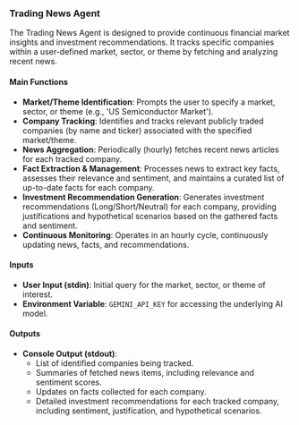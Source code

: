 ### Trading News Agent

The Trading News Agent is designed to provide continuous financial market insights and investment recommendations. It tracks specific companies within a user-defined market, sector, or theme by fetching and analyzing recent news.

#### Main Functions
*   **Market/Theme Identification**: Prompts the user to specify a market, sector, or theme (e.g., 'US Semiconductor Market').
*   **Company Tracking**: Identifies and tracks relevant publicly traded companies (by name and ticker) associated with the specified market/theme.
*   **News Aggregation**: Periodically (hourly) fetches recent news articles for each tracked company.
*   **Fact Extraction & Management**: Processes news to extract key facts, assesses their relevance and sentiment, and maintains a curated list of up-to-date facts for each company.
*   **Investment Recommendation Generation**: Generates investment recommendations (Long/Short/Neutral) for each company, providing justifications and hypothetical scenarios based on the gathered facts and sentiment.
*   **Continuous Monitoring**: Operates in an hourly cycle, continuously updating news, facts, and recommendations.

#### Inputs
*   **User Input (stdin)**: Initial query for the market, sector, or theme of interest.
*   **Environment Variable**: `GEMINI_API_KEY` for accessing the underlying AI model.

#### Outputs
*   **Console Output (stdout)**:
    *   List of identified companies being tracked.
    *   Summaries of fetched news items, including relevance and sentiment scores.
    *   Updates on facts collected for each company.
    *   Detailed investment recommendations for each tracked company, including sentiment, justification, and hypothetical scenarios.